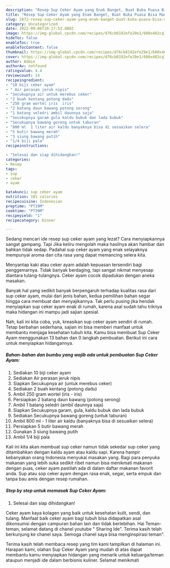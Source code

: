 ```yaml
---
description: "Resep Sup Ceker Ayam yang Enak Banget, Buat Buka Puasa Bisa Manjain Lidah"
title: "Resep Sup Ceker Ayam yang Enak Banget, Buat Buka Puasa Bisa Manjain Lidah"
slug: 2872-resep-sup-ceker-ayam-yang-enak-banget-buat-buka-puasa-bisa-manjain-lidah
category: Uncategorized
date: 2022-09-06T20:17:52.880Z
image: https://img-global.cpcdn.com/recipes/d76cb8192efe29e1/680x482cq70/sup-ceker-ayam-foto-resep-utama.jpg
hideToc: false
enableToc: true
enableTocContent: false
thumbnail: https://img-global.cpcdn.com/recipes/d76cb8192efe29e1/680x482cq70/sup-ceker-ayam-foto-resep-utama.jpg
cover: https://img-global.cpcdn.com/recipes/d76cb8192efe29e1/680x482cq70/sup-ceker-ayam-foto-resep-utama.jpg
author: Admin
authorAv: notfound
ratingvalue: 4.4
reviewcount: 14
recipeingredient:
- "10 biji ceker ayam"
- " Air perasan jeruk nipis"
- "Secukupnya air untuk merebus ceker"
- "2 buah kentang potong dadu"
- "250 gram wortel iris  iris"
- "2 batang daun bawang potong serong"
- "1 batang seledri ambil daunnya saja"
- "Secukupnya garam gula kaldu bubuk dan lada bubuk"
- "Secukupnya bawang goreng untuk taburan"
- "800 ml  1 liter air kaldu banyaknya bisa di sesuaikan selera"
- "5 butir bawang merah"
- "3 siung bawang putih"
- "1/4 biji pala"
recipeinstructions:

- "Selesai dan siap dihidangkan!"
categories:
- Resep
tags:
- sup
- ceker
- ayam

katakunci: sup ceker ayam 
nutrition: 101 calories
recipecuisine: Indonesian
preptime: "PT19M"
cooktime: "PT39M"
recipeyield: "1"
recipecategory: Dinner

---
```



Sedang mencari ide resep sup ceker ayam yang lezat? Cara menyiapkannya sangat gampang. Tapi Jika keliru mengolah maka hasilnya akan hambar dan bahkan tidak sedap. Padahal sup ceker ayam yang enak selayaknya mempunyai aroma dan cita rasa yang dapat memancing selera kita.


Menyantap kaki atau ceker ayam adalah kepuasan tersendiri bagi penggemarnya. Tidak banyak berdaging, tapi sangat nikmat menyesap diantara tulang-tulangnya. Ceker ayam cocok dipadukan dengan aneka masakan.

Banyak hal yang sedikit banyak berpengaruh terhadap kualitas rasa dari sup ceker ayam, mulai dari jenis bahan, kedua pemilihan bahan segar hingga cara membuat dan menyajikannya. Tak perlu pusing jika hendak menyiapkan sup ceker ayam enak di rumah, karena asal sudah tahu triknya maka hidangan ini mampu jadi sajian spesial.


Nah, kali ini kita coba, yuk, kreasikan sup ceker ayam sendiri di rumah. Tetap berbahan sederhana, sajian ini bisa memberi manfaat untuk membantu menjaga kesehatan tubuh kita. Kamu bisa membuat Sup Ceker Ayam menggunakan 13 bahan dan 0 langkah pembuatan. Berikut ini cara untuk menyiapkan hidangannya.

<!--inarticleads1-->

##### Bahan-bahan dan bumbu yang wajib ada untuk pembuatan Sup Ceker Ayam:

1. Sediakan 10 biji ceker ayam
1. Sediakan  Air perasan jeruk nipis
1. Siapkan Secukupnya air (untuk merebus ceker)
1. Sediakan 2 buah kentang (potong dadu)
1. Ambil 250 gram wortel (iris - iris)
1. Persiapkan 2 batang daun bawang (potong serong)
1. Ambil 1 batang seledri (ambil daunnya saja)
1. Siapkan Secukupnya garam, gula, kaldu bubuk dan lada bubuk
1. Sediakan Secukupnya bawang goreng (untuk taburan)
1. Ambil 800 ml - 1 liter air kaldu (banyaknya bisa di sesuaikan selera)
1. Persiapkan 5 butir bawang merah
1. Gunakan 3 siung bawang putih
1. Ambil 1/4 biji pala


Kali ini kita akan membuat sup ceker namun tidak sekedar sup ceker yang ditambahkan dengan kaldu ayam atau kaldu sapi. Karena hampir kebanyakan orang Indonesia menyukai masakan yang. Bagi para penyuka makanan yang lebih suka sedikit ribet namun bisa menikmati makanan dengan puas, ceker ayam pastilah ada di dalam daftar makanan favorit anda. Sup atau sop ceker ayam dengan rasa enak, segar, serta empuk dan tanpa bau amis dengan resep rumahan. 

<!--inarticleads2-->

##### Step by step untuk memasak Sup Ceker Ayam:


1. Selesai dan siap dihidangkan!

Ceker ayam kaya kolagen yang baik untuk kesehatan kulit, sendi, dan tulang. Manfaat baik ceker ayam bagi tubuh bisa didapatkan asal dikonsumsi dengan campuran bahan lain dan tidak berlebihan. Hai Teman- teman, selamat datang di chanel youtube &#34; Sharing Ide&#34;. Terima kasih telah berkunjung ke chanel saya. Semoga chanel saya bisa menginspirasi teman&#34;. 

Terima kasih telah membaca resep yang tim kami tampilkan di halaman ini. Harapan kami, olahan Sup Ceker Ayam yang mudah di atas dapat membantu kamu menyiapkan hidangan yang menarik untuk keluarga/teman ataupun menjadi ide dalam berbisnis kuliner. Selamat menikmati
